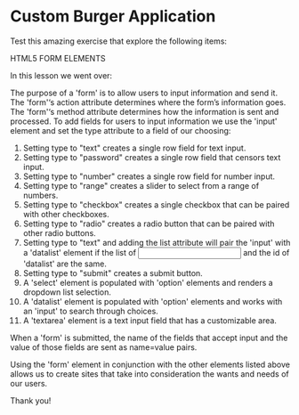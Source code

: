 # Custom Burger Application
Test this amazing exercise that explore the following items:

HTML5 FORM ELEMENTS

In this lesson we went over:

The purpose of a 'form' is to allow users to input information and send it.
The 'form'‘s action attribute determines where the form’s information goes.
The 'form'‘s method attribute determines how the information is sent and processed.
To add fields for users to input information we use the 'input' element and set the type attribute to a field of our choosing:

1. Setting type to "text" creates a single row field for text input.
2. Setting type to "password" creates a single row field that censors text input.
3. Setting type to "number" creates a single row field for number input.
4. Setting type to "range" creates a slider to select from a range of numbers.
5. Setting type to "checkbox" creates a single checkbox that can be paired with other checkboxes.
6. Setting type to "radio" creates a radio button that can be paired with other radio buttons.
7. Setting type to "text" and adding the list attribute will pair the 'input' with a 'datalist' element if the list of <input> and the id of 'datalist' are the same.
8. Setting type to "submit" creates a submit button.
9. A 'select' element is populated with 'option' elements and renders a dropdown list selection.
10. A 'datalist' element is populated with 'option' elements and works with an 'input' to search through choices.
11. A 'textarea' element is a text input field that has a customizable area.

When a 'form' is submitted, the name of the fields that accept input and the value of those fields are sent as name=value pairs.

Using the 'form' element in conjunction with the other elements listed above allows us to create sites that take into consideration the wants and needs of our users. 

Thank you!
